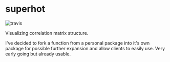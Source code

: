 # superhot

![travis](https://travis-ci.org/m-clark/superhot.svg?branch=master)

Visualizing correlation matrix structure.

I've decided to fork a function from a personal package into it's own package for possible further expansion and allow clients to easily use. Very early going but already usable.
